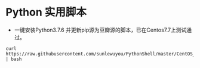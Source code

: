 # Python 实用脚本  
* 一键安装Python3.7.6 并更新pip源为豆瓣源的脚本，已在Centos7.7上测试通过。  
```
curl https://raw.githubusercontent.com/sunlewuyou/PythonShell/master/CentOS_Python3.7.6_Auto_Install.sh | bash
```
